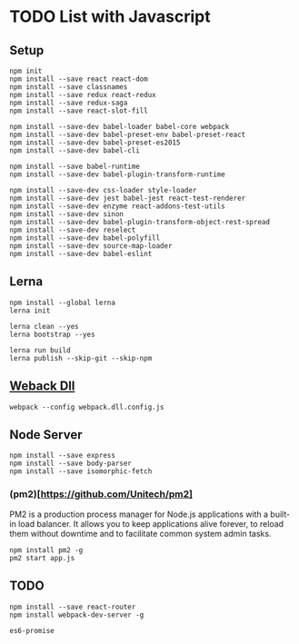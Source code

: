 # TODO List with Javascript

## Setup
```
npm init
npm install --save react react-dom
npm install --save classnames
npm install --save redux react-redux
npm install --save redux-saga
npm install --save react-slot-fill

npm install --save-dev babel-loader babel-core webpack
npm install --save-dev babel-preset-env babel-preset-react
npm install --save-dev babel-preset-es2015
npm install --save-dev babel-cli

npm install --save babel-runtime
npm install --save-dev babel-plugin-transform-runtime

npm install --save-dev css-loader style-loader
npm install --save-dev jest babel-jest react-test-renderer
npm install --save-dev enzyme react-addons-test-utils
npm install --save-dev sinon
npm install --save-dev babel-plugin-transform-object-rest-spread
npm install --save-dev reselect
npm install --save-dev babel-polyfill
npm install --save-dev source-map-loader
npm install --save-dev babel-eslint
```

## Lerna
```
npm install --global lerna
lerna init

lerna clean --yes
lerna bootstrap --yes

lerna run build
lerna publish --skip-git --skip-npm
```

## [Weback Dll](https://github.com/chenchunyong/webpack-dllPlugin)
```
webpack --config webpack.dll.config.js
```

## Node Server
```
npm install --save express
npm install --save body-parser
npm install --save isomorphic-fetch
```

### (pm2)[https://github.com/Unitech/pm2]
PM2 is a production process manager for Node.js applications with a built-in load balancer. It allows you to keep applications alive forever, to reload them without downtime and to facilitate common system admin tasks.

```
npm install pm2 -g
pm2 start app.js
```


## TODO
```
npm install --save react-router
npm install webpack-dev-server -g

es6-promise
```